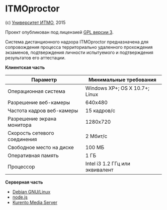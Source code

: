 # ITMOproctor

(с) [Университет ИТМО](http://www.ifmo.ru), 2015

Проект опубликован под лицензией [GPL версии 3](http://www.gnu.org/licenses/gpl-3.0.html).

Система дистанционного надзора ITMOproctor предназначена для сопровождения процесса территориально удаленного прохождения экзаменов, подтверждения личности испытуемого и подтверждения результатов его аттестации.

**Клиентская часть**

| Параметр                     | Минимальные требования          |
|------------------------------|---------------------------------|
| Операционная система         | Windows XP+; OS X 10.7+; Linux  |
| Разрешение веб-камеры        | 640x480                         |
| Частота кадров веб-камеры    | 15 кадров/с                     |
| Разрешение экрана монитора   | 1280x720                        |
| Скорость сетевого соединения | 2 Мбит/c                        |
| Свободное место на диске     | 100 МБ                          |
| Оперативная память           | 1 ГБ                            |
| Процессор                    | Intel i3 1.2 ГГц или эквивалент |

**Серверная часть**

* [Debian GNU/Linux](http://www.debian.org)
* [node.js](http://www.nodejs.org)
* [Kurento Media Server](http://kurento.com)





